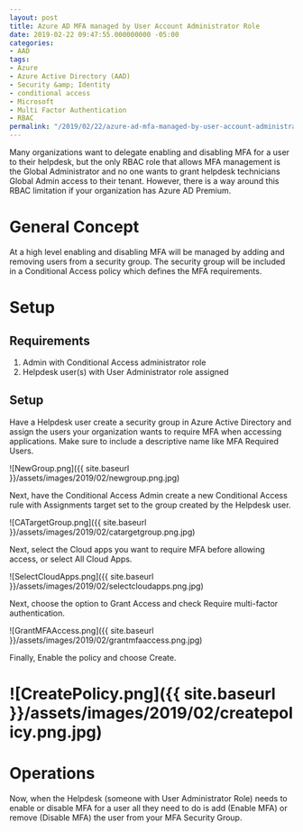 ```yaml
---
layout: post
title: Azure AD MFA managed by User Account Administrator Role
date: 2019-02-22 09:47:55.000000000 -05:00
categories:
- AAD
tags:
- Azure
- Azure Active Directory (AAD)
- Security &amp; Identity
- conditional access
- Microsoft
- Multi Factor Authentication
- RBAC
permalink: "/2019/02/22/azure-ad-mfa-managed-by-user-account-administrator-role/"
---
```

Many organizations want to delegate enabling and disabling MFA for a user to their helpdesk, but the only RBAC role that allows MFA management is the Global Administrator and no one wants to grant helpdesk technicians Global Admin access to their tenant. However, there is a way around this RBAC limitation if your organization has Azure AD Premium.

# General Concept

At a high level enabling and disabling MFA will be managed by adding and removing users from a security group. The security group will be included in a Conditional Access policy which defines the MFA requirements.

# Setup

## Requirements

1. Admin with Conditional Access administrator role
2. Helpdesk user(s) with User Administrator role assigned

## Setup

Have a Helpdesk user create a security group in Azure Active Directory and assign the users your organization wants to require MFA when accessing applications. Make sure to include a descriptive name like MFA Required Users.

![NewGroup.png]({{ site.baseurl }}/assets/images/2019/02/newgroup.png.jpg)

Next, have the Conditional Access Admin create a new Conditional Access rule with Assignments target set to the group created by the Helpdesk user.

![CATargetGroup.png]({{ site.baseurl }}/assets/images/2019/02/catargetgroup.png.jpg)

Next, select the Cloud apps you want to require MFA before allowing access, or select All Cloud Apps.

![SelectCloudApps.png]({{ site.baseurl }}/assets/images/2019/02/selectcloudapps.png.jpg)

Next, choose the option to Grant Access and check Require multi-factor authentication.

![GrantMFAAccess.png]({{ site.baseurl }}/assets/images/2019/02/grantmfaaccess.png.jpg)

Finally, Enable the policy and choose Create.

# ![CreatePolicy.png]({{ site.baseurl }}/assets/images/2019/02/createpolicy.png.jpg)

# Operations

Now, when the Helpdesk (someone with User Administrator Role) needs to enable or disable MFA for a user all they need to do is add (Enable MFA) or remove (Disable MFA) the user from your MFA Security Group.

